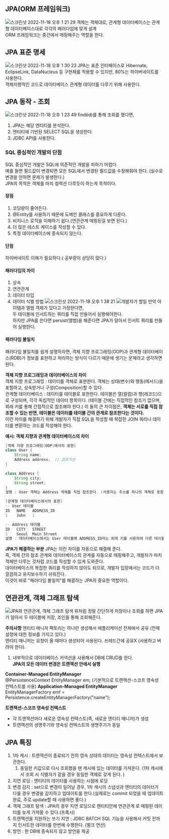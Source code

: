 ## JPA(ORM 프레임워크)
![스크린샷 2022-11-18 오후 1 21 29](https://github.com/user-attachments/assets/fc75389e-5c58-43cf-af05-eedf5e1da5dc)
객체는 객체대로, 관계형 데이터베이스는 관계형 데이터베이스대로 각각의 패러다임에 맞게 설계  
ORM 프레임워크는 중간에서 매핑해주는 역할을 한다.  

## JPA 표준 명세
![스크린샷 2022-11-18 오후 1 30 23](https://github.com/user-attachments/assets/d45152c9-ebf6-4a65-b356-c277faf56be0)
JPA는 표준 인터페이스로 Hibernate, EclipseLink, DataNucleus 등 구현체를 적용할 수 있지만, 80%는 하이버네이트를 사용한다.  
객체지향적인 코드로 데이터베이스 관계형 데이터를 다루기 위해 사용한다.  

## JPA 동작 - 조회
![스크린샷 2022-11-18 오후 1 23 49](https://github.com/user-attachments/assets/f1e1768b-e65f-4888-a21c-c283ba02d529)
find(id)를 통해 조회를 했다면,  
1. JPA는 해당 엔티티를 분석한다.  
2. 엔티티에 기반된 SELECT SQL을 생성한다.  
3. JDBC API를 사용한다.  

### SQL 중심적인 개발의 단점
SQL 중심적인 개발은 SQL에 의존적인 개발을 피하기 어렵다.  
예를 들면 필드값이 변경되면 모든 SQL에서 변경된 필드값을 수정해줘야 한다. (실수로 변경을 안하면 문제가 발생한다.)  
JPA의 목적은 객체를 마치 컬렉션 다루듯이 하는게 목적이다.  

#### 장점
1. 코딩량이 줄어든다.  
2. @Entity를 사용하기 때문에 도메인 클래스를 중요하게 다룬다.  
3. 비지니스 로직을 이해하기 쉽다.(연관관계 매핑된걸 보면 된다.)  
4. 더 많은 테스트 케이스를 작성할 수 있다.  
5. 특정 데이터베이스에 종속되지 않는다.

#### 단점
하이버네이트 이해가 필요하다.( 공부량이 상당히 많다.)

#### 패러다임의 차이
1. 상속
2. 연관관계
3. 데이터 타입
4. 데이터 식별 방법
![스크린샷 2022-11-18 오후 1 38 21](https://github.com/user-attachments/assets/b594e913-1175-45c0-851f-9fcd1e654583)
![개발자가 할일](https://github.com/user-attachments/assets/57dd52f9-1b05-4743-960c-dd1225b6c106)
만약 아이템과 앨범 객체가 있다고 가정한다면,  
두 테이블에 인서트하는 쿼리를 직접 만들어서 실행해야한다.  
하지만 JPA를 쓴다면 persist(앨범)을 해준다면 JPA가 알아서 인서트 쿼리를 만들어 실행한다.

#### 패러다임 불일치
패러다임 불일치를 쉽게 설명하자면, 객체 지향 프로그래밍(OOP)과 관계형 데이터베이스(RDB)가 정보를 표현하고 처리하는 방식이 다르기 때문에 생기는 문제라고 생각하면 된다.  

**객체 지향 프로그래밍과 데이터베이스의 차이**  
객체 지향 프로그래밍 : 데이터를 객체로 표현한다. 객체는 상태(변수)와 행동(메서드)을 포함하고, 상속받거나 구성(Composition)할 수 있다.  
관계형 데이터베이스 : 데이터를 테이블로 표현한다. 테이블은 열(컬럼)과 행(레코드)으로 구성되며, 각각 독립적인 데이터 항목이다. (테이블 간에는 직접적인 참조가 없으며, 외래 키를 통해 간접적으로 참조해야 한다.)
이 둘의 큰 차이점은, **객체는 서로를 직접 참조할 수 있는 반면, 테이블은 데이터를 테이블 간의 관계로 참조한다는 것이다.**  
이런 차이를 해결하기 위해 개발자가 직접 SQL을 작성할 때 복잡한 JOIN 쿼리나 데이터를 변환하는 코드를 작성해야 한다.  
  
**예시: 객체 지향과 관계형 데이터베이스의 차이**
```java
[객체 지향 프로그래밍(OOP)에서의 표현]  
class User {
    String name;
    Address address;  // 컴포지션
}

class Address {
    String city;
    String street;
}
설명 : User 객체는 Address 객체를 직접 참조한다. (사용자는 주소를 하나의 객체로 포함)  

[관계형 데이터베이스에서의 표현]
-- User 테이블
ID   NAME   ADDRESS_ID
1    John   1

-- Address 테이블
ID   CITY   STREET
1    Seoul  Main Street
설명 : 데이터베이스에서는 User 테이블에 ADDRESS_ID라는 외래 키를 사용하여 다른 테이블의 데이터를 참조한다. (Address 테이블과 User 테이블은 분리되어 있으며, 두 테이블 간의 관계를 외래 키로 연결)  
```

**JPA가 해결하는 부분**
JPA는 이런 차이를 자동으로 해결해 준다.  
즉, 객체 간의 참조 관계와 데이터베이스의 관계를 자동으로 매핑해주고, 개발자가 마치 객체만 다루는 것처럼 코드를 작성할 수 있게 도와준다.  
데이터베이스의 복잡한 쿼리를 작성하지 않아도 되므로, 개발자 입장에서는 코드가 더 깔끔하고 유지보수하기 쉬워진다.  
이것이 바로 "패러다임 불일치"를 해결하는 JPA의 중요한 역할이다.  


## 연관관계, 객체 그래프 탐색
![JPA와 연관관계, 객체 그래프 탐색](https://github.com/user-attachments/assets/ce09fe91-80c9-42bc-ad45-d5a86d23ad9d)
위처럼 정말 간단하게 저장이나 조회를 하면 JPA가 알아서 두 테이블에 저장, 조인을 통해 조회해준다.  

**주의사항**
엔티티 매니저 팩토리는 하나만 생성해서 애플리케이션 전체에서 공유 (전체 설정에 대한 정보를 가지고 있다.)  
엔티티 매니저는 요청이 올 때마다 생성되어 사용된다. 쓰레드간에 공유X (사용하고 버려야 한다).  
1. 내부적으로 데이터베이스 커넥션을 사용해서 DB에 CRUD를 한다.  
**JPA의 모든 데이터 변경은 트랜잭션 안에서 실행**  

**Container-Managed EntityManager**  
@PersistenceContext EntityManager em; (기본적으로 트랜잭션-스코프 영속성 컨텍스트를 사용)
**Application-Managed EntityManager**  
EntityManagerFactory emf = Persistence.createEntityManagerFactory("name");

**트랜잭션-스코프 영속성 컨텍스트**  
* 각 트랜잭션마다 새로운 영속성 컨텍스트(즉, 새로운 엔티티 매니저)가 생성  
* 트랜잭션의 생명주기와 영속성 컨텍스트의 생명주기가 동일

## JPA 특징
1. 1차 캐시 : 트랜잭션이 종료되기 전의 영속 상태의 데이터는 영속성 컨텍스트에서 보관한다.  
    1. 동일한 키값으로 다시 조회했을 땐 캐시에 있는 데이터를 가져온다. (1차 캐시에서 조회 시 식별자가 같을 경우 동일한 객체로 갖게 된다. )  
2. 지연 로딩 : 엔티티의 데이터를 사용하는 시점에 로딩  
3. 변경 감지 : set으로 변경이 일어날 경우, 1차 캐시의 스냅샷과 엔티티의 데이터가 다를 경우 변경을 감지하고 업데이트를 한다.(실제로는 commit 되었을 때 업데이트 완료, 주로 update할 때 사용하면 좋다.)  
4. 객체 그래프 탐색 : JPA의 경우 지연 로딩으로 엔티티안에 연관관계 로 매핑된 데이터를 늦게 가져올 수 있다.(프록시)  
5. 트랜잭션을 지원하는 쓰기 지연 : JDBC BATCH SQL 기능을 사용해서 커밋 전까지 인서트한 데이터를 한번에 수행한다. (벌크 연산)  
6. 방언 : 한 DB에 종속되지 않고 방언을 제공













